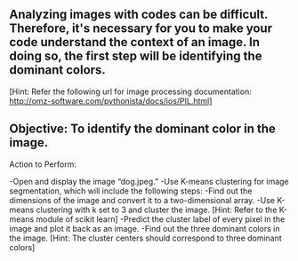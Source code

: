 Analyzing images with codes can be difficult. Therefore, it's necessary for you to make your code understand the context of an image. In doing so, the first step will be identifying the dominant colors.
----

[Hint: Refer the following url for image processing documentation: http://omz-software.com/pythonista/docs/ios/PIL.html]

Objective: To identify the dominant color in the image.
----

Action to Perform:

-Open and display the image “dog.jpeg.”
-Use K-means clustering for image segmentation, which will include the following steps:
-Find out the dimensions of the image and convert it to a two-dimensional array.
-Use K-means clustering with k set to 3 and cluster the image.
[Hint: Refer to the K-means module of scikit learn]
-Predict the cluster label of every pixel in the image and plot it back as an image.
-Find out the three dominant colors in the image.
[Hint: The cluster centers should correspond to three dominant colors]
